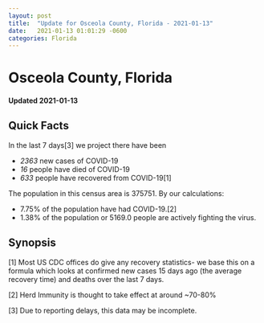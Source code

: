 ```yaml
---
layout: post
title:  "Update for Osceola County, Florida - 2021-01-13"
date:   2021-01-13 01:01:29 -0600
categories: Florida
---
```


# Osceola County, Florida
#### Updated 2021-01-13

## Quick Facts

In the last 7 days[3] we project there have been
- *2363* new cases of COVID-19
- *16* people have died of COVID-19
- *633* people have recovered from COVID-19[1]

The population in this census area is 375751. By our calculations:
- 7.75% of the population have had COVID-19.[2]
- 1.38% of the population or 5169.0 people are actively fighting the virus.

## Synopsis




[1] Most US CDC offices do give any recovery statistics- we base this on a formula which looks at confirmed new cases
15 days ago (the average recovery time) and deaths over the last 7 days.

[2] Herd Immunity is thought to take effect at around ~70-80%

[3] Due to reporting delays, this data may be incomplete.
 
    
